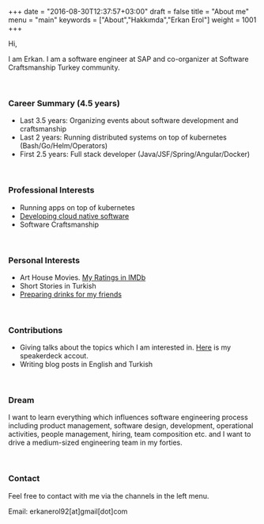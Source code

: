 +++
date = "2016-08-30T12:37:57+03:00"
draft = false
title = "About me"
menu = "main"
keywords = ["About","Hakkımda","Erkan Erol"]
weight = 1001
+++

Hi,

I am Erkan. I am a software engineer at SAP and co-organizer at Software Craftsmanship Turkey community. 

<!--more-->
<br>

### Career Summary (4.5 years)
  - Last 3.5 years: Organizing events about software development and craftsmanship
  - Last 2 years: Running distributed systems on top of kubernetes (Bash/Go/Helm/Operators)
  - First 2.5 years: Full stack developer (Java/JSF/Spring/Angular/Docker)


<br>

### Professional Interests
  - Running apps on top of kubernetes 
  - [Developing cloud native software](https://www.youtube.com/watch?v=ttg5QGv9Uvo&t=3253s)
  - Software Craftsmanship

<br>

### Personal Interests
  - Art House Movies. [My Ratings in IMDb](https://www.imdb.com/user/ur50587721/ratings)
  - Short Stories in Turkish
  - [Preparing drinks for my friends](https://twitter.com/erkan_erol_/status/1165292260927389696)

<br>

### Contributions
  - Giving talks about the topics which I am interested in. [Here](https://speakerdeck.com/erkanerol) is my speakerdeck accout.
  - Writing blog posts in English and Turkish

<br>

### Dream
I want to learn everything which influences software engineering process including product management, software design, development, operational activities, people management, hiring, team composition etc. and I want to drive a medium-sized engineering team in my forties.

<br>

### Contact

Feel free to contact with me via the channels in the left menu.

Email: erkanerol92[at]gmail[dot]com

